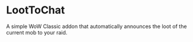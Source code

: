 # LootToChat
A simple WoW Classic addon that automatically announces the loot of the current mob to your raid.
